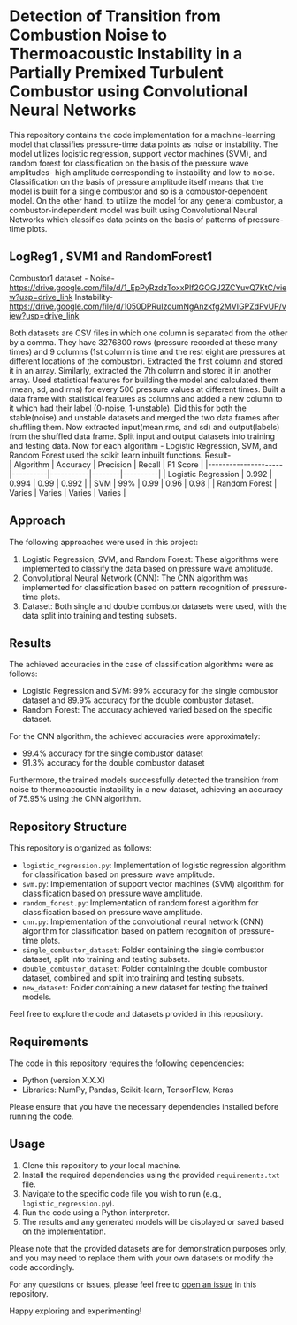 # Detection of Transition from Combustion Noise to Thermoacoustic Instability in a Partially Premixed Turbulent Combustor using Convolutional Neural Networks

This repository contains the code implementation for a machine-learning model that classifies pressure-time data points as noise or instability. The model utilizes logistic regression, support vector machines (SVM), and random forest for classification on the basis of the pressure wave amplitudes- high amplitude corresponding to instability and low to noise. Classification on the basis of pressure amplitude itself means that the model is built for a single combustor and so is a combustor-dependent model. On the other hand, to utilize the model for any general combustor, a combustor-independent model was built using Convolutional Neural Networks which classifies data points on the basis of patterns of pressure-time plots.

## LogReg1 , SVM1 and RandomForest1

Combustor1 dataset - Noise-  https://drive.google.com/file/d/1_EpPyRzdzToxxPlf2GOGJ2ZCYuvQ7KtC/view?usp=drive_link
                     Instability-  https://drive.google.com/file/d/1050DPRuIzoumNgAnzkfg2MVIGPZdPvUP/view?usp=drive_link
                     
Both datasets are  CSV files in which one column is separated from the other by a comma. They have 3276800 rows (pressure recorded at these many times) and 9 columns (1st column is time and the rest eight are pressures at different locations of the combustor). Extracted the first column and stored it in an array. Similarly, extracted the 7th column and stored it in another array. Used statistical features for building the model and calculated them (mean, sd, and rms) for every 500 pressure values at different times. Built a data frame with statistical features as columns and added a new column to it which had their label (0-noise, 1-unstable). Did this for both the stable(noise) and unstable datasets and merged the two data frames after shuffling them. Now extracted input(mean,rms, and sd) and output(labels) from the shuffled data frame. Split input and output datasets into training and testing data. Now for each algorithm - Logistic Regression, SVM, and Random Forest used the scikit learn inbuilt functions. 
Result-  
| Algorithm           | Accuracy | Precision | Recall | F1 Score |
|---------------------|----------|-----------|--------|----------|
| Logistic Regression | 0.992      | 0.994    | 0.99   | 0.992     |
| SVM                 | 99%      | 0.99      | 0.96   | 0.98     |
| Random Forest       | Varies   | Varies    | Varies | Varies   |


## Approach

The following approaches were used in this project:
1. Logistic Regression, SVM, and Random Forest: These algorithms were implemented to classify the data based on pressure wave amplitude.
2. Convolutional Neural Network (CNN): The CNN algorithm was implemented for classification based on pattern recognition of pressure-time plots.
3. Dataset: Both single and double combustor datasets were used, with the data split into training and testing subsets.

## Results

The achieved accuracies in the case of classification algorithms were as follows:
- Logistic Regression and SVM: 99% accuracy for the single combustor dataset and 89.9% accuracy for the double combustor dataset.
- Random Forest: The accuracy achieved varied based on the specific dataset.

For the CNN algorithm, the achieved accuracies were approximately:
- 99.4% accuracy for the single combustor dataset
- 91.3% accuracy for the double combustor dataset

Furthermore, the trained models successfully detected the transition from noise to thermoacoustic instability in a new dataset, achieving an accuracy of 75.95% using the CNN algorithm.

## Repository Structure

This repository is organized as follows:

- `logistic_regression.py`: Implementation of logistic regression algorithm for classification based on pressure wave amplitude.
- `svm.py`: Implementation of support vector machines (SVM) algorithm for classification based on pressure wave amplitude.
- `random_forest.py`: Implementation of random forest algorithm for classification based on pressure wave amplitude.
- `cnn.py`: Implementation of the convolutional neural network (CNN) algorithm for classification based on pattern recognition of pressure-time plots.
- `single_combustor_dataset`: Folder containing the single combustor dataset, split into training and testing subsets.
- `double_combustor_dataset`: Folder containing the double combustor dataset, combined and split into training and testing subsets.
- `new_dataset`: Folder containing a new dataset for testing the trained models.

Feel free to explore the code and datasets provided in this repository.

## Requirements

The code in this repository requires the following dependencies:
- Python (version X.X.X)
- Libraries: NumPy, Pandas, Scikit-learn, TensorFlow, Keras

Please ensure that you have the necessary dependencies installed before running the code.

## Usage

1. Clone this repository to your local machine.
2. Install the required dependencies using the provided `requirements.txt` file.
3. Navigate to the specific code file you wish to run (e.g., `logistic_regression.py`).
4. Run the code using a Python interpreter.
5. The results and any generated models will be displayed or saved based on the implementation.

Please note that the provided datasets are for demonstration purposes only, and you may need to replace them with your own datasets or modify the code accordingly.

For any questions or issues, please feel free to [open an issue](https://github.com/aakarsh-1123/Surge/issues) in this repository.

Happy exploring and experimenting!
